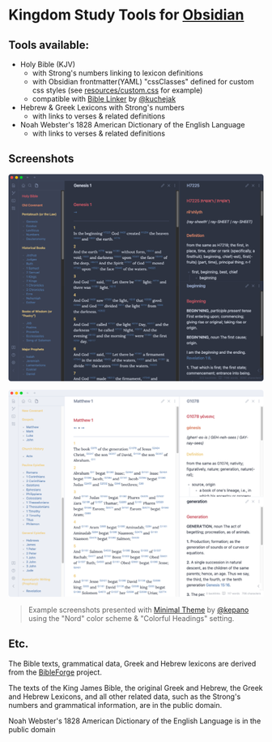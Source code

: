 # Kingdom Study Tools for [Obsidian](https://obsidian.md)

## Tools available:

- Holy Bible (KJV)
	- with Strong's numbers linking to lexicon definitions
	- with Obsidian frontmatter(YAML) "cssClasses" defined for custom css styles (see [resources/custom.css](resources/custom.css) for example)
	- compatible with [Bible Linker](https://github.com/kuchejak/obsidian-bible-linker-plugin) by [@kuchejak](https://github.com/kuchejak)
- Hebrew & Greek Lexicons with Strong's numbers
	- with links to verses & related definitions
- Noah Webster's 1828 American Dictionary of the English Language
	- with links to verses & related definitions

## Screenshots

![screenshot-1.png](resources/screenshot-1.png)

![screenshot-1.png](resources/screenshot-2.png)

> Example screenshots presented with [Minimal Theme](https://github.com/kepano/obsidian-minimal) by [@kepano](https://github.com/kepano) using the "Nord" color scheme & "Colorful Headings" setting.

## Etc.

The Bible texts, grammatical data, Greek and Hebrew lexicons are derived from the [BibleForge](https://github.com/bibleforge/BibleForgeDB) project.

The texts of the King James Bible, the original Greek and Hebrew, the Greek and Hebrew Lexicons, and all other related data, such as the Strong's numbers and grammatical information, are in the public domain.

Noah Webster's 1828 American Dictionary of the English Language is in the public domain